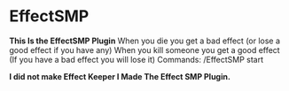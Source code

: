 # EffectSMP
**This Is the EffectSMP Plugin**
When you die you get a bad effect (or lose a good effect if you have any)
When you kill someone you get a good effect (If you have a bad effect you will lose it)
Commands:
/EffectSMP start

**I did not make Effect Keeper I Made The Effect SMP Plugin.**
